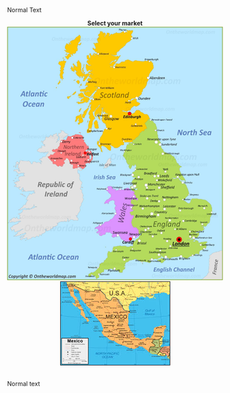 Normal Text

<p align="center">
  <b>Select your market</b><br>
  <a href="#"><img src="https://github.com/bikegcy/test/blob/master/united-kingdom-map.jpg"></a>
  <a href="#"><img src="https://github.com/bikegcy/test/blob/master/mexico.jpeg"></a>
  <br><br>
</p>

Normal text
